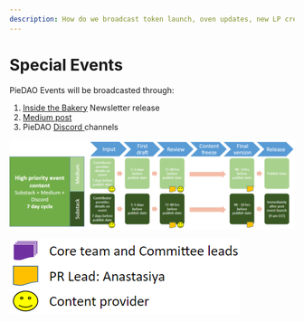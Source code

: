```yaml
---
description: How do we broadcast token launch, oven updates, new LP creation among others.
---
```


# Special Events

PieDAO Events will be broadcasted through:

1. [Inside the Bakery](https://insidethebakery.substack.com) Newsletter release
2. [Medium post](https://medium.com/piedao/how-to-mint-pies-gas-free-with-oven-1d11e902fab8)
3. PieDAO [Discord ](http://discord.link/PieDAO)channels

![Special Events Content Validation Flow](<../.gitbook/assets/image (6).png>)

![Input Providers](<../.gitbook/assets/image (7).png>)
